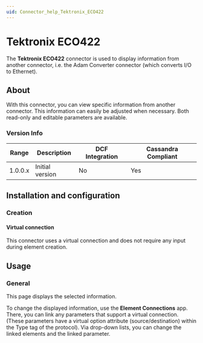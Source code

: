 ```yaml
---
uid: Connector_help_Tektronix_ECO422
---
```


# Tektronix ECO422

The **Tektronix ECO422** connector is used to display information from another connector, i.e. the Adam Converter connector (which converts I/O to Ethernet).

## About

With this connector, you can view specific information from another connector. This information can easily be adjusted when necessary. Both read-only and editable parameters are available.

### Version Info

| **Range** | **Description** | **DCF Integration** | **Cassandra Compliant** |
|------------------|-----------------|---------------------|-------------------------|
| 1.0.0.x          | Initial version | No                  | Yes                     |

## Installation and configuration

### Creation

#### Virtual connection

This connector uses a virtual connection and does not require any input during element creation.

## Usage

### General

This page displays the selected information.

To change the displayed information, use the **Element Connections** app. There, you can link any parameters that support a virtual connection. (These parameters have a virtual option attribute (source/destination) within the Type tag of the protocol). Via drop-down lists, you can change the linked elements and the linked parameter.
